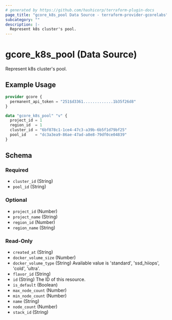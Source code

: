 ```yaml
---
# generated by https://github.com/hashicorp/terraform-plugin-docs
page_title: "gcore_k8s_pool Data Source - terraform-provider-gcorelabs"
subcategory: ""
description: |-
  Represent k8s cluster's pool.
---
```


# gcore_k8s_pool (Data Source)

Represent k8s cluster's pool.

## Example Usage

```terraform
provider gcore {
  permanent_api_token = "251$d3361.............1b35f26d8"
}

data "gcore_k8s_pool" "v" {
  project_id = 1
  region_id  = 1
  cluster_id = "6bf878c1-1ce4-47c3-a39b-6b5f1d79bf25"
  pool_id    = "dc3a3ea9-86ae-47ad-a8e8-79df0ce04839"
}
```

<!-- schema generated by tfplugindocs -->
## Schema

### Required

- `cluster_id` (String)
- `pool_id` (String)

### Optional

- `project_id` (Number)
- `project_name` (String)
- `region_id` (Number)
- `region_name` (String)

### Read-Only

- `created_at` (String)
- `docker_volume_size` (Number)
- `docker_volume_type` (String) Available value is 'standard', 'ssd_hiiops', 'cold', 'ultra'.
- `flavor_id` (String)
- `id` (String) The ID of this resource.
- `is_default` (Boolean)
- `max_node_count` (Number)
- `min_node_count` (Number)
- `name` (String)
- `node_count` (Number)
- `stack_id` (String)


